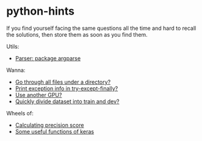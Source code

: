 # python-hints
If you find yourself facing the same questions all the time and hard to recall the solutions, then store them as soon as you find them.

Utils:
- [Parser: package argparse](https://github.com/necr-kyle/python-hints/blob/master/example_parser.py)

Wanna:
- [Go through all files under a directory?](https://github.com/necr-kyle/python-hints/blob/master/file-io.py)
- [Print exception info in try-except-finally?](https://github.com/necr-kyle/python-hints/blob/master/exceptions.py)
- [Use another GPU?](https://github.com/necr-kyle/python-hints/blob/master/about-gpu.py)
- [Quickly divide dataset into train and dev?](https://github.com/necr-kyle/python-hints/blob/master/data-preprocessing.py)

Wheels of:
- [Calculating precision score](https://github.com/necr-kyle/python-hints/blob/master/model-eval.py)
- [Some useful functions of keras](https://github.com/necr-kyle/python-hints/blob/master/keras.py)
